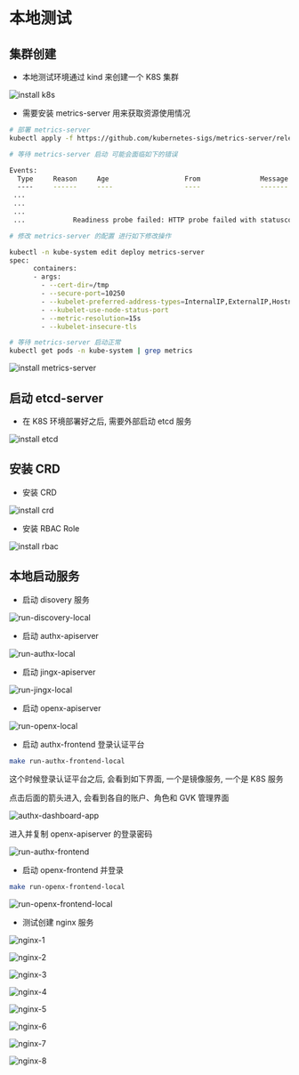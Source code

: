 # 本地测试

## 集群创建

- 本地测试环境通过 kind 来创建一个 K8S 集群

![install k8s](./doc/install_k8s_with_kind.png)

- 需要安装 metrics-server 用来获取资源使用情况

```sh
# 部署 metrics-server
kubectl apply -f https://github.com/kubernetes-sigs/metrics-server/releases/latest/download/components.yaml

# 等待 metrics-server 启动 可能会面临如下的错误

Events:
  Type     Reason     Age                   From               Message
  ----     ------     ----                  ----               -------
 ...
 ...
 ...
 ...            Readiness probe failed: HTTP probe failed with statuscode: 500

# 修改 metrics-server 的配置 进行如下修改操作

kubectl -n kube-system edit deploy metrics-server
spec:
      containers:
      - args:
        - --cert-dir=/tmp
        - --secure-port=10250
        - --kubelet-preferred-address-types=InternalIP,ExternalIP,Hostname
        - --kubelet-use-node-status-port
        - --metric-resolution=15s
        - --kubelet-insecure-tls

# 等待 metrics-server 启动正常
kubectl get pods -n kube-system | grep metrics
```

![install metrics-server](./doc/install_metrics_server.png)

## 启动 etcd-server

- 在 K8S 环境部署好之后, 需要外部启动 etcd 服务

![install etcd](./doc/install_etcd_out_cluster.png)

## 安装 CRD

- 安装 CRD

![install crd](./doc/install_crd.png)

- 安装 RBAC Role
  
![install rbac](./doc/install_rbac.png)

## 本地启动服务

- 启动 disovery 服务

![run-discovery-local](./doc/run-discovery-local.png)

- 启动 authx-apiserver

![run-authx-local](./doc/run-authx-local.png)

- 启动 jingx-apiserver

![run-jingx-local](./doc/run-jingx-local.png)

- 启动 openx-apiserver

![run-openx-local](./doc/run-openx-local.png)

- 启动 authx-frontend 登录认证平台

```sh
make run-authx-frontend-local
```

这个时候登录认证平台之后, 会看到如下界面, 一个是镜像服务, 一个是 K8S 服务

点击后面的箭头进入, 会看到各自的账户、角色和 GVK 管理界面

![authx-dashboard-app](./doc/authx-dashboard-app.png)

进入并复制 openx-apiserver 的登录密码

![run-authx-frontend](./doc/run-authx-frontend.png)

- 启动 openx-frontend 并登录

```sh
make run-openx-frontend-local
```

![run-openx-frontend-local](./doc/run-openx-frontend-local.png)

- 测试创建 nginx 服务

![nginx-1](./doc/nginx-1.png)

![nginx-2](./doc/nginx-2.png)

![nginx-3](./doc/nginx-3.png)

![nginx-4](./doc/nginx-4.png)

![nginx-5](./doc/nginx-5.png)

![nginx-6](./doc/nginx-6.png)

![nginx-7](./doc/nginx-7.png)

![nginx-8](./doc/nginx-8.png)

